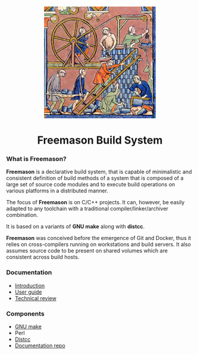 <p align="center">
  <img src="docs/tower-of-babel.jpg" alt="Logo" width="300" height="300" />
</p>
<h1 align="center">Freemason Build System</h1>

### What is Freemason?
**Freemason** is a declarative build system, that is capable of minimalistic and consistent definition of build methods of a system that is composed of a large set of source code modules and to execute build operations on various platforms in a distributed manner.

The focus of **Freemason** is on C/C++ projects. It can, however, be easily adapted to any toolchain with a traditional compiler/linker/archiver combination.

It is based on a variants of **GNU make** along with **distcc**.

**Freemason** was conceived before the emergence of Git and Docker, thus it relies on cross-compilers running on workstations and build servers.
It also assumes source code to be present on shared volumes which are consistent across build hosts.

### Documentation
* [Introduction](https://formalism-labs.github.io/freemason.docs/intro/introduction-to-freemason.pdf)
* [User guide](https://formalism-labs.github.io/freemason.docs/user-guide/freemason-user-guide.pdf)
* [Technical review](https://formalism-labs.github.io/freemason.docs/design/freemason-tech-review.pdf)

### Components
* [GNU make](https://bitbucket.org/raffapen/freemason.make/src/f7n-1/)
* Perl
* [Distcc](https://github.com/formalism-labs/distcc)
* [Documentation repo](https://github.com/formalism-labs/freemason.docs)

